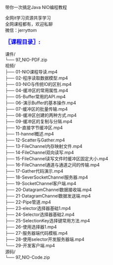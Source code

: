带你一次搞定Java NIO编程教程

全网it学习资源共享学习<br>全网课程都有，欢迎私聊<br>微信：jerryttom<br>

<span style="font-size: large;"><span style="font-family: Tahoma;"><span style="color: #0000ff;"><strong>〖课程目录〗:</strong></span></span></span><br> <span style="font-family: &amp;quot;">&nbsp;&nbsp;</span><br> 课件/<br> └── 97_NIO-PDF.zip<br> 视频/<br> ├── 01-NIO课程导读.mp4<br> ├── 02-程序读取数据模型.mp4<br> ├── 03-NIO与传统IO的区别.mp4<br> ├── 04-缓冲区的常用属性.mp4<br> ├── 05-Buffer常用的API.mp4<br> ├── 06-演示Buffer的基本操作.mp4<br> ├── 07-缓冲区的批量传输.mp4<br> ├── 08-缓冲区创建的两种方式.mp4<br> ├── 09-缓冲区的复制与分隔.mp4<br> ├── 10-直接字节缓冲区.mp4<br> ├── 11-hannel概述.mp4<br> ├── 12-Scatter与Gather.mp4<br> ├── 13-FileChannel内存映射文件.mp4<br> ├── 14-FileChannel双向读写.mp4<br> ├── 15-FileChannel读写文件时缓冲区固定大小.mp4<br> ├── 16-FileChannel通道与通道之间的传输.mp4<br> ├── 17-Gather代码演示.mp4<br> ├── 18-SeverSocketChannel服务器.mp4<br> ├── 19-SocketChannel客户端.mp4<br> ├── 20-DatagramChannel数据接收端.mp4<br> ├── 21-DatagramChannel数据发送端.mp4<br> ├── 22-Pipe管道.mp4<br> ├── 23-elector选择器基础1.mp4<br> ├── 24-Selector选择器基础2.mp4<br> ├── 25-SelectionKey选择键常用方法.mp4<br> ├── 26-使用选择器1.mp4<br> ├── 27-服务器端代码模板.mp4<br> ├── 28-使用selector开发服务器端.mp4<br> └── 29-开发客户端.mp4<br> 源码/<br> └── 97_NIO-Code.zip
